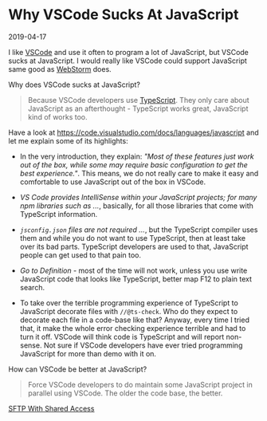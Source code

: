 # Why VSCode Sucks At JavaScript

2019-04-17

<!--- tags: javascript -->

I like [VSCode](https://code.visualstudio.com) and use it often to program a lot of JavaScript, but VSCode sucks at JavaScript. I would really like VSCode could support JavaScript same good as [WebStorm](https://www.jetbrains.com/webstorm/) does.

Why does VSCode sucks at JavaScript? 

> Because VSCode developers use [TypeScript](https://www.typescriptlang.org/). They only care about JavaScript as an afterthought - TypeScript works great, JavaScript kind of works too.

Have a look at https://code.visualstudio.com/docs/languages/javascript and let me explain some of its highlights:

* In the very introduction, they explain: *"Most of these features just work out of the box, while some may require basic configuration to get the best experience."*. This means, we do not really care to make it easy and comfortable to use JavaScript out of the box in VSCode.

* *VS Code provides IntelliSense within your JavaScript projects; for many npm libraries such as ...*, basically, for all those libraries that come with TypeScript information.

* *`jsconfig.json` files are not required ...*, but the TypeScript compiler uses them and while you do not want to use TypeScript, then at least take over its bad parts. TypeScript developers are used to that, JavaScript people can get used to that pain too.

* *Go to Definition* - most of the time will not work, unless you use write JavaScript code that looks like TypeScript, better map F12 to plain text search.

* To take over the terrible programming experience of TypeScript to JavaScript decorate files with `//@ts-check`. Who do they expect to decorate each file in a code-base like that? Anyway, every time I tried that, it make the whole error checking experience terrible and had to turn it off. VSCode will think code is TypeScript and will report non-sense. Not sure if VSCode developers have ever tried programming JavaScript for more than demo with it on.

How can VSCode be better at JavaScript? 

> Force VSCode developers to do maintain some JavaScript project in parallel using VSCode. The older the code base, the better.

<ins class='nfooter'><a rel='next' id='fnext' href='#blog/2019/2019-04-16-SFTP-With-Shared-Access.md'>SFTP With Shared Access</a></ins>
